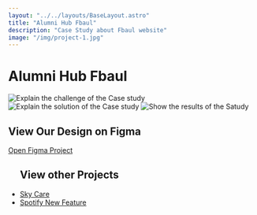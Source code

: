 ```yaml
---
layout: "../../layouts/BaseLayout.astro"
title: "Alumni Hub Fbaul"
description: "Case Study about Fbaul website"
image: "/img/project-1.jpg"
---
```


<h1 class="projects-title">Alumni Hub Fbaul</h1>


<img src="/images/introproject-1.png" alt="Explain the challenge of the Case study" class="img-style-1" />
<img src="/images/solutionproject-1.png" alt="Explain the solution of the Case study" class="img-style-1" />
<img src="/images/finalproject-1.png" alt="Show the results of the Satudy" class="img-style-1" />

<section id="figma-link">
  <div class="container">
    <h2>View Our Design on Figma</h2>
    <a href="https://www.figma.com/proto/yMoeMZXUZZ5DTnLwgUAnVP/Projeto-Redesign-Site-FBAUL?page-id=468%3A3304&node-id=468-3658&viewport=216%2C276%2C0.04&t=mSeHSuQcUxq00uuM-1&scaling=min-zoom&content-scaling=fixed&starting-point-node-id=468%3A3658" target="_blank" class="figma-button">Open Figma Project</a>
  </div>
</section>


<ul class="project-links">
<h2>View other Projects</h2>
  <li><a href="/projects/project2/">Sky Care</a></li>
  <li><a href="/projects/project3/">Spotify New Feature</a></li>
</ul>